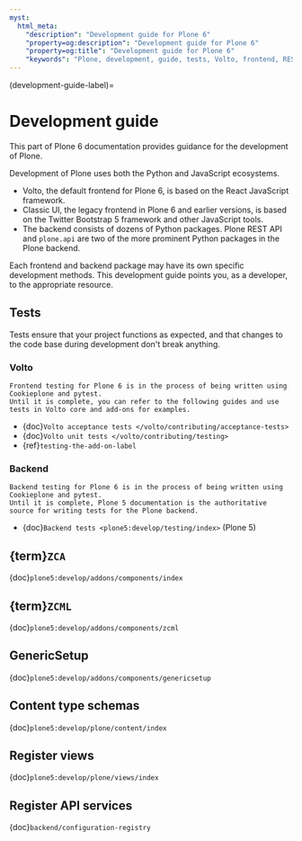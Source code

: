 ```yaml
---
myst:
  html_meta:
    "description": "Development guide for Plone 6"
    "property=og:description": "Development guide for Plone 6"
    "property=og:title": "Development guide for Plone 6"
    "keywords": "Plone, development, guide, tests, Volto, frontend, REST API, plone.api, backend"
---
```


(development-guide-label)=

# Development guide

This part of Plone 6 documentation provides guidance for the development of Plone.

Development of Plone uses both the Python and JavaScript ecosystems.

-   Volto, the default frontend for Plone 6, is based on the React JavaScript framework.
-   Classic UI, the legacy frontend in Plone 6 and earlier versions, is based on the Twitter Bootstrap 5 framework and other JavaScript tools.
-   The backend consists of dozens of Python packages.
    Plone REST API and `plone.api` are two of the more prominent Python packages in the Plone backend.

Each frontend and backend package may have its own specific development methods.
This development guide points you, as a developer, to the appropriate resource.


## Tests

Tests ensure that your project functions as expected, and that changes to the code base during development don't break anything.



### Volto

```{note}
Frontend testing for Plone 6 is in the process of being written using Cookieplone and pytest.
Until it is complete, you can refer to the following guides and use tests in Volto core and add-ons for examples.
```

-   {doc}`Volto acceptance tests </volto/contributing/acceptance-tests>`
-   {doc}`Volto unit tests </volto/contributing/testing>`
-   {ref}`testing-the-add-on-label`


### Backend

```{note}
Backend testing for Plone 6 is in the process of being written using Cookieplone and pytest.
Until it is complete, Plone 5 documentation is the authoritative source for writing tests for the Plone backend.
```

-   {doc}`Backend tests <plone5:develop/testing/index>` (Plone 5)


## {term}`ZCA`

{doc}`plone5:develop/addons/components/index`


## {term}`ZCML`

{doc}`plone5:develop/addons/components/zcml`


## GenericSetup

{doc}`plone5:develop/addons/components/genericsetup`


## Content type schemas

{doc}`plone5:develop/plone/content/index`


## Register views

{doc}`plone5:develop/plone/views/index`


## Register API services

{doc}`backend/configuration-registry`

